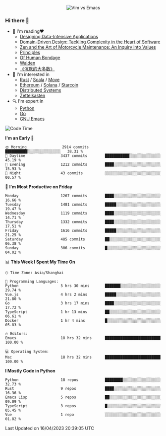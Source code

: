 <p align="center">
    <img src="https://gist.githubusercontent.com/coldnight/e696baffb094e71c96cb302118878eae/raw/40ea5053a6f66cc65f90f437e4173497da225958/banner.gif" alt="Vim vs Emacs" />
</p>

### Hi there 👋

- 📖 I'm reading❤️
    + [Designing Data-Intensive Applications](https://www.oreilly.com/library/view/designing-data-intensive-applications/9781491903063/)
    + [Domain-Driven Design: Tackling Complexity in the Heart of Software](https://www.dddcommunity.org/book/evans_2003/)
    + [Zen and the Art of Motorcycle Maintenance: An Inquiry into Values](https://en.wikipedia.org/wiki/Zen_and_the_Art_of_Motorcycle_Maintenance)
    + [Principles](https://www.principles.com/)
    + [Of Human Bondage](https://en.wikipedia.org/wiki/Of_Human_Bondage)
    + [Walden](https://en.wikipedia.org/wiki/Walden)
    + [《沉默的大多数》](https://en.wikipedia.org/wiki/Silent_majority)
- 🌱 I'm interested in
    + [Rust](https://www.rust-lang.org/) / [Scala](https://www.scala-lang.org/) / [Move](https://github.com/move-language/move/)
    + [Ethereum](https://ethereum.org/en/) / [Solana](https://solana.com/) / [Starcoin](https://github.com/starcoinorg/starcoin)
	+ [Distributed Systems](https://www.linuxzen.com/notes/topics/20200320174417_%E5%88%86%E5%B8%83%E5%BC%8F/)
	+ [Zettelkasten](https://www.linuxzen.com/notes/notes/20220120080920-slip_box/)
- 🔍 I'm expert in
    + [Python](https://www.python.org/)
    + [Go](https://go.dev/)
    + [GNU Emacs](https://www.gnu.org/software/emacs/)

<!--START_SECTION:waka-->
![Code Time](http://img.shields.io/badge/Code%20Time-2%2C057%20hrs%2025%20mins-blue)

**I'm an Early 🐤** 

```text
🌞 Morning                2914 commits        ██████████░░░░░░░░░░░░░░░   38.31 % 
🌆 Daytime                3437 commits        ███████████░░░░░░░░░░░░░░   45.19 % 
🌃 Evening                1212 commits        ████░░░░░░░░░░░░░░░░░░░░░   15.93 % 
🌙 Night                  43 commits          ░░░░░░░░░░░░░░░░░░░░░░░░░   00.57 % 
```
📅 **I'm Most Productive on Friday** 

```text
Monday                   1267 commits        ████░░░░░░░░░░░░░░░░░░░░░   16.66 % 
Tuesday                  1481 commits        █████░░░░░░░░░░░░░░░░░░░░   19.47 % 
Wednesday                1119 commits        ████░░░░░░░░░░░░░░░░░░░░░   14.71 % 
Thursday                 1332 commits        ████░░░░░░░░░░░░░░░░░░░░░   17.51 % 
Friday                   1616 commits        █████░░░░░░░░░░░░░░░░░░░░   21.25 % 
Saturday                 485 commits         ██░░░░░░░░░░░░░░░░░░░░░░░   06.38 % 
Sunday                   306 commits         █░░░░░░░░░░░░░░░░░░░░░░░░   04.02 % 
```


📊 **This Week I Spent My Time On** 

```text
🕑︎ Time Zone: Asia/Shanghai

💬 Programming Languages: 
Python                   5 hrs 30 mins       ███████░░░░░░░░░░░░░░░░░░   29.74 % 
Vue.js                   4 hrs 2 mins        █████░░░░░░░░░░░░░░░░░░░░   21.80 % 
Go                       3 hrs 17 mins       ████░░░░░░░░░░░░░░░░░░░░░   17.72 % 
TypeScript               1 hr 13 mins        ██░░░░░░░░░░░░░░░░░░░░░░░   06.61 % 
Docker                   1 hr 4 mins         █░░░░░░░░░░░░░░░░░░░░░░░░   05.83 % 

🔥 Editors: 
Emacs                    18 hrs 32 mins      █████████████████████████   100.00 % 

💻 Operating System: 
Mac                      18 hrs 32 mins      █████████████████████████   100.00 % 
```

**I Mostly Code in Python** 

```text
Python                   18 repos            ████████░░░░░░░░░░░░░░░░░   32.73 % 
Rust                     9 repos             ████░░░░░░░░░░░░░░░░░░░░░   16.36 % 
Emacs Lisp               5 repos             ██░░░░░░░░░░░░░░░░░░░░░░░   09.09 % 
TypeScript               3 repos             █░░░░░░░░░░░░░░░░░░░░░░░░   05.45 % 
Vue                      1 repo              ░░░░░░░░░░░░░░░░░░░░░░░░░   01.82 % 
```




 Last Updated on 16/04/2023 20:39:05 UTC
<!--END_SECTION:waka-->
